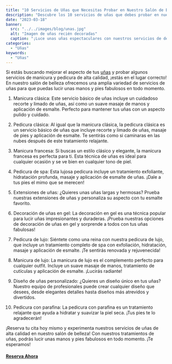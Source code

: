 ```yaml
---
title: "10 Servicios de Uñas que Necesitas Probar en Nuestro Salón de Belleza"
description: "Descubre los 10 servicios de uñas que debes probar en nuestro salón de belleza. Desde manicuras y pedicuras hasta extensiones de uñas y decoración en gel, tenemos todo lo que necesitas para lucir unas uñas espectaculares. ¡Reserva tu cita hoy!"
date: "2023-03-18"
banner:
  src: "../../images/blog/unas.jpg"
  alt: "Imagen de uñas recién decoradas"
  caption: "¡Luce unas uñas espectaculares con nuestros servicios de decoración de uñas en gel!"
categories:
  - "Uñas"
keywords:
  - "Uñas"
---
```


Si estás buscando mejorar el aspecto de tus [uñas](/servicios/nail-bar/) y probar algunos servicios de manicura y pedicura de alta calidad, ¡estás en el lugar correcto! En nuestro salón de belleza ofrecemos una amplia variedad de servicios de uñas para que puedas lucir unas manos y pies fabulosos en todo momento.

1. Manicura clásica: Este servicio básico de uñas incluye un cuidadoso recorte y limado de uñas, así como un suave masaje de manos y aplicación de esmalte. Perfecto para mantener tus uñas con un aspecto pulido y cuidado.

2. Pedicura clásica: Al igual que la manicura clásica, la pedicura clásica es un servicio básico de uñas que incluye recorte y limado de uñas, masaje de pies y aplicación de esmalte. Te sentirás como si caminaras en las nubes después de este tratamiento relajante.

3. Manicura francesa: Si buscas un estilo clásico y elegante, la manicura francesa es perfecta para ti. Esta técnica de uñas es ideal para cualquier ocasión y se ve bien en cualquier tono de piel.

4. Pedicura de spa: Esta lujosa pedicura incluye un tratamiento exfoliante, hidratación profunda, masaje y aplicación de esmalte de uñas. ¡Dale a tus pies el mimo que se merecen!

5. Extensiones de uñas: ¿Quieres unas uñas largas y hermosas? Prueba nuestras extensiones de uñas y personaliza su aspecto con tu esmalte favorito.

6. Decoración de uñas en gel: La decoración en gel es una técnica popular para lucir uñas impresionantes y duraderas. ¡Prueba nuestras opciones de decoración de uñas en gel y sorprende a todos con tus uñas fabulosas!

7. Pedicura de lujo: Siéntete como una reina con nuestra pedicura de lujo, que incluye un tratamiento completo de spa con exfoliación, hidratación, masaje y aplicación de esmalte. ¡Te sentirás renovada y rejuvenecida!

8. Manicura de lujo: La manicura de lujo es el complemento perfecto para cualquier outfit. Incluye un suave masaje de manos, tratamiento de cutículas y aplicación de esmalte. ¡Lucirás radiante!

9. Diseño de uñas personalizado: ¿Quieres un diseño único en tus uñas? Nuestro equipo de profesionales puede crear cualquier diseño que desees, desde elegantes detalles hasta diseños más atrevidos y divertidos.

10. Pedicura con parafina: La pedicura con parafina es un tratamiento relajante que ayuda a hidratar y suavizar la piel seca. ¡Tus pies te lo agradecerán!

¡Reserva tu cita hoy mismo y experimenta nuestros servicios de uñas de alta calidad en nuestro salón de belleza! Con nuestros tratamientos de uñas, podrás lucir unas manos y pies fabulosos en todo momento. ¡Te esperamos!

#### [Reserva Ahora](/reservar/)
